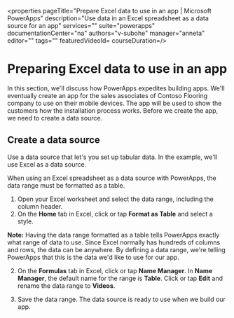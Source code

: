 <properties
   pageTitle="Prepare Excel data to use in an app | Microsoft PowerApps"
   description="Use data in an Excel spreadsheet as a data source for an app"
   services=""
   suite="powerapps"
   documentationCenter="na"
   authors="v-subohe"
   manager="anneta"
   editor=""
   tags=""
   featuredVideoId=
   courseDuration=/>

<tags
   ms.service="powerapps"
   ms.devlang="na"
   ms.topic="get-started-article"
   ms.tgt_pltfrm="na"
   ms.workload="na"
   ms.date="06/29/2017"
   ms.author="v-subohe"/>

# Preparing Excel data to use in an app
In this section, we'll discuss how PowerApps expedites building apps. We'll eventually create an app for the sales associates of Contoso Flooring company to use on their mobile devices. The app will be used to show the customers how the installation process works. Before we create the app, we need to create a data source.

## Create a data source
Use a data source that let's you set up tabular data. In the example, we'll use Excel as a data source.

When using an Excel spreadsheet as a data source with PowerApps, the data range must be formatted as a table.

1. Open your Excel worksheet and select the data range, including the column header. 
1. On the **Home** tab in Excel, click or tap **Format as Table** and select a style.

  **Note:** Having the data range formatted as a table tells PowerApps exactly what range of data to use. Since Excel normally has hundreds of columns and rows, the data can be anywhere. By defining a data range, we're telling PowerApps that this is the data we'd like to use for our app.

2. On the **Formulas** tab in Excel, click or tap **Name Manager**. In **Name Manager**, the default name for the range is **Table**. Click or tap **Edit** and rename the data range to **Videos**.

3. Save the data range. The data source is ready to use when we build our app.
